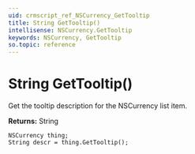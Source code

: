 ```yaml
---
uid: crmscript_ref_NSCurrency_GetTooltip
title: String GetTooltip()
intellisense: NSCurrency.GetTooltip
keywords: NSCurrency, GetTooltip
so.topic: reference
---
```


# String GetTooltip()

Get the tooltip description for the NSCurrency list item.

**Returns:** String

```crmscript
NSCurrency thing;
String descr = thing.GetTooltip();
```

